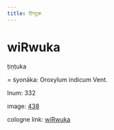 ```yaml
---
title: टिण्टुक
---
```


# wiRwuka

ṭiṇṭuka  <div n="P" />= śyonāka: Oroxylum indicum Vent.

lnum: 332

image: [438](https://www.sanskrit-lexicon.uni-koeln.de/scans/csl-apidev/servepdf.php?dict=snp&page=438)

cologne link: [wiRwuka](https://sanskrit-lexicon.uni-koeln.de/scans/csl-apidev/getword.php?dict=snp&key=wiRwuka)

